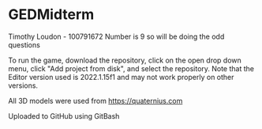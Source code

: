 # GEDMidterm
Timothy Loudon - 100791672
Number is 9 so will be doing the odd questions

To run the game, download the repository, click on the open drop down menu, click "Add project from disk", and select the repository.  Note that the Editor version used is 2022.1.15f1 and may not work properly on other versions.

All 3D models were used from https://quaternius.com

Uploaded to GitHub using GitBash
